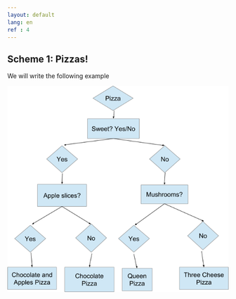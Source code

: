 ```yaml
---
layout: default
lang: en
ref : 4
---
```

## Scheme 1: Pizzas!

We will write the following example

![image](assets/images/schema-pizza.png)





